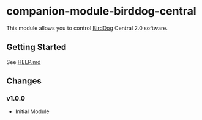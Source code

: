 # companion-module-birddog-central

This module allows you to control [BirdDog](https://birddog.tv/central-overview/) Central 2.0 software.

## Getting Started

See [HELP.md](https://github.com/bitfocus/companion-module-birddog-central/blob/main/HELP.md)

## Changes

### v1.0.0

- Initial Module
